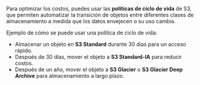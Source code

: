 Para optimizar los costos, puedes usar las **políticas de ciclo de vida** de S3, que permiten automatizar la transición de objetos entre diferentes clases de almacenamiento a medida que los datos envejecen o su uso cambia.

Ejemplo de cómo se puede usar una política de ciclo de vida:

- Almacenar un objeto en **S3 Standard** durante 30 días para un acceso rápido.
- Después de 30 días, mover el objeto a **S3 Standard-IA** para reducir costos.
- Después de un año, mover el objeto a **S3 Glacier** o **S3 Glacier Deep Archive** para almacenamiento a largo plazo.